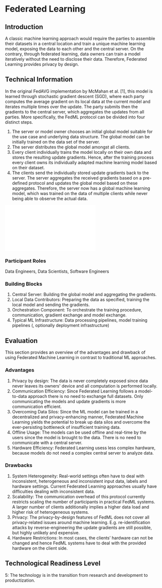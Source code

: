 # Federated Learning

## Introduction
A classic machine learning approach would require the parties to assemble their datasets in a central location and train a unique machine learning model, exposing the data to each other and the central server. On the contrary, through federated learning, data owners can train a model iteratively without the need to disclose their data. Therefore, Federated Learning provides privacy by design.

## Technical Information
In the original FedAVG implementation by McMahan et al. [1], this model is learned through stochastic gradient descent (SGD), where each party computes the average gradient on its local data at the current model and iterates multiple times over the update. The party submits then the gradients to the central server, which aggregates the updates from all parties. More specifically, the FedML protocol can be divided into four distinct steps.

1. The server or model owner chooses an initial global model suitable for the use case and underlying data structure. The global model can be initially trained on the data set of the server.
2. The server distributes the global model amongst all clients. 
3. Every client individually trains the model locally on their own data and stores the resulting update gradients. Hence, after the training process every client owns its individually adapted machine learning model based on their dataset.
4. The clients send the individually stored update gradients back to the server. The server aggregates the received gradients based on a pre-defined protocol and updates the global model based on these aggregates. Therefore, the server now has a global machine learning model, which was trained on the data of multiple clients while never being able to observe the actual data.

![One Federated Learning Training Iteration](../demos/images/FedML_Process.pdf)

### Participant Roles
Data Engineers, Data Scientists, Software Engineers

### Building Blocks
1. Central Server: Building the global model and aggregating the gradients.
2. Local Data Contributors: Preparing the data as specified, training the local model and sending the gradients.
3. Orchestration Component: To orchestrate the training procedure, communication, gradient exchange and model exchange.
4. Typical ML Infrastructure: Data processing pipelines, model training pipelines (, optionally deployment infrastructure)

## Evaluation
This section provides an overview of the advantages and drawback of using Federated Machine Learning in contrast to traditional ML approaches.

### Advantages
1. Privacy by design: The data is never completely exposed since data never leaves its owners' device and all computation is performed locally.
2. Communication Efficiency: Since Federated Learning follows a model-to-data approach there is no need to exchange full datasets. Only communicating the models and update gradients is more communication efficient.
3. Overcoming Data Silos: Since the ML model can be trained in a decentralized and privacy-enhancing manner, Federated Machine Learning yields the potential to break up data silos and overcome the ever-persisting bottleneck of insufficient training data.
4. Offline Usage: The models can be used offline and real-time by the users since the model is brought to the data. There is no need to communicate with a central server.
5. Hardware Efficiency: Federated Learning usess less complex hardware, because models do not need a complex central server to analyze data.

### Drawbacks
1. System Heterogeneity: Real-world settings often have to deal with inconsistent, heterogeneous and inconsistent input data, labels and hardware settings. Current Federated Learning approaches usually have difficulties dealing with inconsistent data.
2. Scalability: The communication overhead of this protocol currently restricts scaling the number of participants in practical FedML systems. A larger number of clients additionally implies a higher data load and higher risk of heterogeneous systems.
3. Privacy: The privacy-by-design features of FedML does not cover all privacy-related issues around machine learning. E.g. re-identification attacks by reverse-engineering the update gradients are still possible, but highly unlikely and expensive.
4. Hardware Restrictions: In most cases, the clients’ hardware can not be changed and hence FedML systems have to deal with the provided hardware on the client side.

## Technological Readiness Level
5: The technology is in the transition from research and development to productization.
